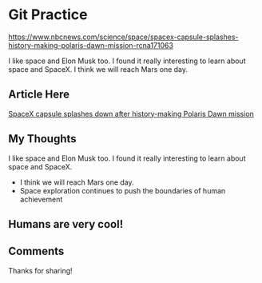 # Git Practice

https://www.nbcnews.com/science/space/spacex-capsule-splashes-history-making-polaris-dawn-mission-rcna171063

I like space and Elon Musk too. I found it really interesting to learn about space and SpaceX. I think we will reach Mars one day. 

## Article Here
[SpaceX capsule splashes down after history-making Polaris Dawn mission](https://www.nbcnews.com/science/space/spacex-capsule-splashes-history-making-polaris-dawn-mission-rcna171063)

## My Thoughts
I like space and Elon Musk too. I found it really interesting to learn about space and SpaceX. 

- I think we will reach Mars one day. 
- Space exploration continues to push the boundaries of human achievement

Humans are very cool!
---

## Comments
Thanks for sharing!